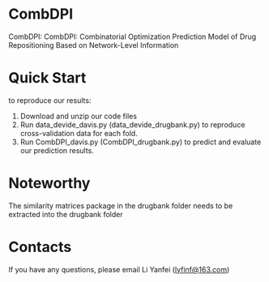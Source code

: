 # CombDPI
CombDPI: CombDPI: Combinatorial Optimization Prediction Model of Drug Repositioning Based on Network-Level Information

# Quick Start
to reproduce our results:
1. Download and unzip our code files
2. Run data_devide_davis.py (data_devide_drugbank.py) to reproduce cross-validation data for each fold.
3. Run CombDPI_davis.py (CombDPI_drugbank.py) to predict and evaluate our prediction results.

# Noteworthy
The similarity matrices package in the drugbank folder needs to be extracted into the drugbank folder

# Contacts
If you have any questions, please email Li Yanfei (lyfinf@163.com)
